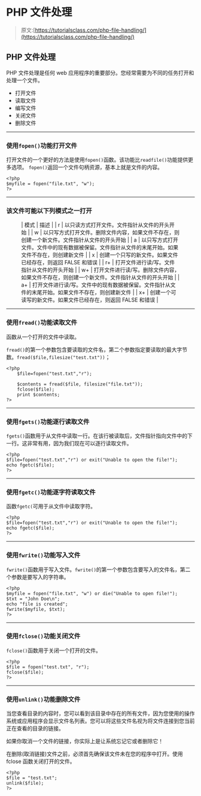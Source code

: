 # PHP 文件处理

> 原文:[https://tutorialsclass.com/php-file-handling/](https://tutorialsclass.com/php-file-handling/)

## PHP 文件处理

PHP 文件处理是任何 web 应用程序的重要部分。您经常需要为不同的任务打开和处理一个文件。

*   打开文件
*   读取文件
*   编写文件
*   关闭文件
*   删除文件

* * *

### 使用`fopen()`功能打开文件

打开文件的一个更好的方法是使用`fopen()`函数。该功能比`readfile()`功能提供更多选项。
`fopen()`返回一个文件句柄资源，基本上就是文件的内容。

```
<?php
$myfile = fopen("file.txt", "w"); 
?>
```

* * *

### 该文件可能以下列模式之一打开

<figure class="wp-block-table">

| 模式 | 描述 |
| r | 以只读方式打开文件。文件指针从文件的开头开始 |
| w | 以只写方式打开文件。删除文件内容，如果文件不存在，则创建一个新文件。文件指针从文件的开头开始 |
| a | 以只写方式打开文件。文件中的现有数据被保留。文件指针从文件的末尾开始。如果文件不存在，则创建新文件 |
| x | 创建一个只写的新文件。如果文件已经存在，则返回 FALSE 和错误 |
| r+ | 打开文件进行读/写。文件指针从文件的开头开始 |
| w+ | 打开文件进行读/写。删除文件内容，如果文件不存在，则创建一个新文件。文件指针从文件的开头开始 |
| a+ | 打开文件进行读/写。文件中的现有数据被保留。文件指针从文件的末尾开始。如果文件不存在，则创建新文件 |
| x+ | 创建一个可读写的新文件。如果文件已经存在，则返回 FALSE 和错误 |

</figure>

* * *

### 使用`fread()`功能读取文件

函数从一个打开的文件中读取。

`fread()`的第一个参数包含要读取的文件名，第二个参数指定要读取的最大字节数。`fread($file,filesize("test.txt"))`；

```
<?php
    $file=fopen("test.txt","r");

    $contents = fread($file, filesize("file.txt"));
    fclose($file);
    print $contents;
?>
```

* * *

### 使用`fgets()`功能逐行读取文件

`fgets()`函数用于从文件中读取一行。在该行被读取后，文件指针指向文件中的下一行。这非常有用，因为我们现在可以逐行读取文件。

```
<?php
$file=fopen("test.txt","r") or exit("Unable to open the file!");
echo fgetc($file);
?>
```

* * *

### 使用`fgetc()`功能逐字符读取文件

函数`fgetc(`可用于从文件中读取字符。

```
<?php
$file=fopen("test.txt","r") or exit("Unable to open the file!");
echo fgetc($file);
?>
```

* * *

### 使用`fwrite()`功能写入文件

`fwrite()`函数用于写入文件。`fwrite()`的第一个参数包含要写入的文件名，第二个参数是要写入的字符串。

```
<?php
$myfile = fopen("file.txt", "w") or die("Unable to open file!");
$txt = "John Doe\n";
echo "file is created";
fwrite($myfile, $txt);
?>
```

* * *

### 使用`fclose()`功能关闭文件

`fclose()`函数用于关闭一个打开的文件。

```
<?php
$file = fopen("test.txt", "r");
fclose($file);
?>
```

* * *

### 使用`unlink()`功能删除文件

当您查看目录的内容时，您可以看到该目录中存在的所有文件，因为您使用的操作系统或应用程序会显示文件名列表。您可以将这些文件名视为将文件连接到您当前正在查看的目录的链接。

如果你取消一个文件的链接，你实际上是让系统忘记它或者删除它！

在删除(取消链接)文件之前，必须首先确保该文件未在您的程序中打开。使用 fclose 函数关闭打开的文件。

```
<?php
$file = "test.txt";
unlink($file);
?>
```